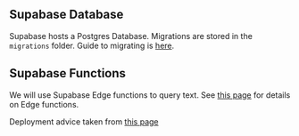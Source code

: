 ## Supabase Database

Supabase hosts a Postgres Database. Migrations are stored in the `migrations` folder. Guide to migrating is [here](https://supabase.com/docs/guides/cli/managing-environments).

## Supabase Functions

We will use Supabase Edge functions to query text. See [this page](https://medium.com/flutter-community/supabase-edge-functions-in-dart-4125288c3e51) for details on Edge functions.

Deployment advice taken from [this page](https://supabase.com/docs/guides/ai/examples/openai) 